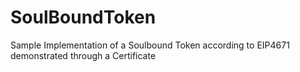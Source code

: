 # SoulBoundToken
Sample Implementation of a Soulbound Token according to EIP4671 demonstrated through a Certificate

